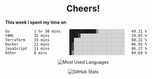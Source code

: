 <h1 align="center">Cheers!</h1>

**This week I spent my time on**
<!--START_SECTION:waka-->

```text
Go           1 hr 30 mins    ████████████▒░░░░░░░░░░░░   49.21 %
YAML         35 mins         ████▓░░░░░░░░░░░░░░░░░░░░   19.03 %
Terraform    15 mins         ██░░░░░░░░░░░░░░░░░░░░░░░   08.22 %
Docker       12 mins         █▓░░░░░░░░░░░░░░░░░░░░░░░   06.92 %
JavaScript   11 mins         █▓░░░░░░░░░░░░░░░░░░░░░░░   06.27 %
Other        8 mins          █▒░░░░░░░░░░░░░░░░░░░░░░░   04.69 %
```

<!--END_SECTION:waka-->

<p align="center"><img src="https://github-readme-stats.vercel.app/api/top-langs/?username=thnkrn&layout=compact&hide=html&theme=tokyonight" alt="Most Used Languages" /></p>

<p align="center"><img src="https://github-readme-stats.vercel.app/api?username=thnkrn&show_icons=true&count_private=true&theme=tokyonight" alt="GitHub Stats" /></p>

<!-- <p align="center"><a href="https://wakatime.com"><img src="https://wakatime.com/share/@thnkrn/40092326-d1bd-471b-89da-9a7c63939402.png" /></p>
 -->
